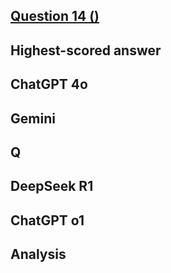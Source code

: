 ## [Question 14 ()]()




## Highest-scored answer 




## ChatGPT 4o




## Gemini



## Q


## DeepSeek R1



## ChatGPT o1


## Analysis 


